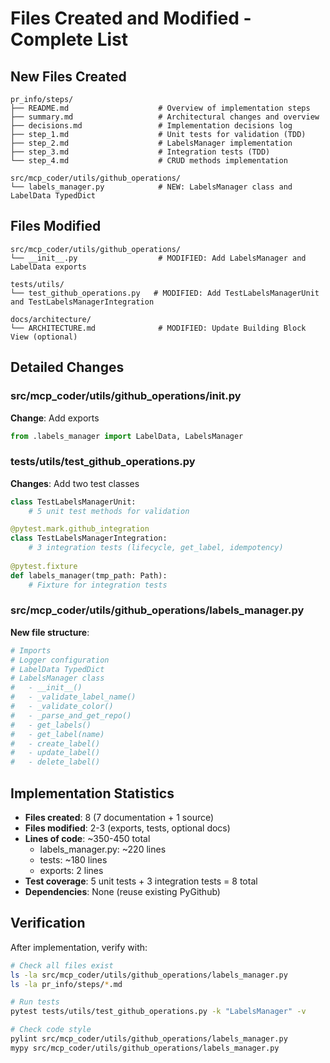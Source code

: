 # Files Created and Modified - Complete List

## New Files Created

```
pr_info/steps/
├── README.md                    # Overview of implementation steps
├── summary.md                   # Architectural changes and overview
├── decisions.md                 # Implementation decisions log
├── step_1.md                    # Unit tests for validation (TDD)
├── step_2.md                    # LabelsManager implementation
├── step_3.md                    # Integration tests (TDD)
└── step_4.md                    # CRUD methods implementation

src/mcp_coder/utils/github_operations/
└── labels_manager.py            # NEW: LabelsManager class and LabelData TypedDict
```

## Files Modified

```
src/mcp_coder/utils/github_operations/
└── __init__.py                  # MODIFIED: Add LabelsManager and LabelData exports

tests/utils/
└── test_github_operations.py   # MODIFIED: Add TestLabelsManagerUnit and TestLabelsManagerIntegration

docs/architecture/
└── ARCHITECTURE.md              # MODIFIED: Update Building Block View (optional)
```

## Detailed Changes

### src/mcp_coder/utils/github_operations/__init__.py
**Change**: Add exports
```python
from .labels_manager import LabelData, LabelsManager
```

### tests/utils/test_github_operations.py
**Changes**: Add two test classes
```python
class TestLabelsManagerUnit:
    # 5 unit test methods for validation

@pytest.mark.github_integration
class TestLabelsManagerIntegration:
    # 3 integration tests (lifecycle, get_label, idempotency)
    
@pytest.fixture
def labels_manager(tmp_path: Path):
    # Fixture for integration tests
```

### src/mcp_coder/utils/github_operations/labels_manager.py
**New file structure**:
```python
# Imports
# Logger configuration
# LabelData TypedDict
# LabelsManager class
#   - __init__()
#   - _validate_label_name()
#   - _validate_color()
#   - _parse_and_get_repo()
#   - get_labels()
#   - get_label(name)
#   - create_label()
#   - update_label()
#   - delete_label()
```

## Implementation Statistics

- **Files created**: 8 (7 documentation + 1 source)
- **Files modified**: 2-3 (exports, tests, optional docs)
- **Lines of code**: ~350-450 total
  - labels_manager.py: ~220 lines
  - tests: ~180 lines
  - exports: 2 lines
- **Test coverage**: 5 unit tests + 3 integration tests = 8 total
- **Dependencies**: None (reuse existing PyGithub)

## Verification

After implementation, verify with:
```bash
# Check all files exist
ls -la src/mcp_coder/utils/github_operations/labels_manager.py
ls -la pr_info/steps/*.md

# Run tests
pytest tests/utils/test_github_operations.py -k "LabelsManager" -v

# Check code style
pylint src/mcp_coder/utils/github_operations/labels_manager.py
mypy src/mcp_coder/utils/github_operations/labels_manager.py
```
